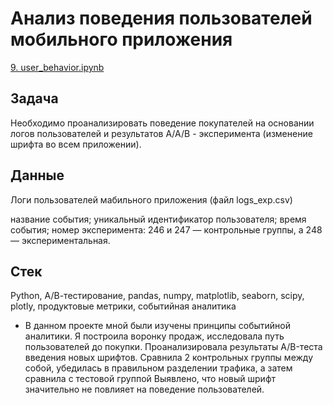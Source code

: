 # Анализ поведения пользователей мобильного приложения

[9. user_behavior.ipynb](https://github.com/Alena181/user_behavior_app/blob/194ba25396bf3c3646d0c2fe604b5a4cfbb6a384/9.%20user_behavior.ipynb)
## Задача

Необходимо проанализировать поведение покупателей на основании логов пользователей и результатов А/А/В - эксперимента (изменение шрифта во всем приложении).

## Данные

Логи пользователей мабильного приложения (файл logs_exp.csv)

название события;
уникальный идентификатор пользователя;
время события;
номер эксперимента: 246 и 247 — контрольные группы, а 248 — экспериментальная.

## Стек

Python, А/В-тестирование, pandas, numpy, matplotlib, seaborn, scipy, plotly, продуктовые метрики, событийная аналитика



* В данном проекте мной были изучены принципы событийной аналитики. Я построила воронку продаж, исследовала путь пользователей до покупки. Проанализировала
результаты A/B-теста введения новых шрифтов. Сравнила 2 контрольных группы между собой, убедилась в правильном разделении трафика, а затем сравнила с тестовой группой
Выявлено, что новый шрифт значительно не повлияет на поведение пользователей.
